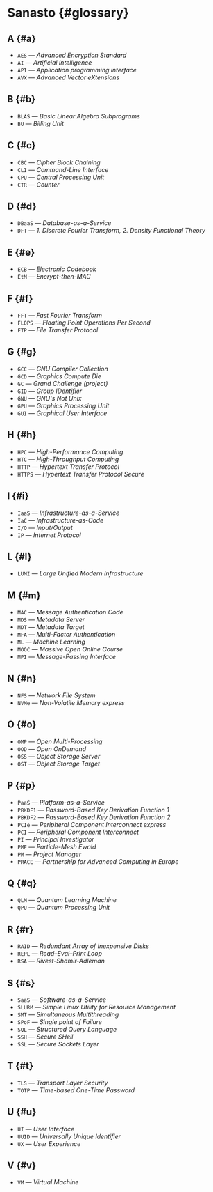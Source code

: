 # Sanasto {#glossary}

## A {#a}

* `AES` &mdash; _Advanced Encryption Standard_
* `AI` &mdash; _Artificial Intelligence_
* `API` &mdash; _Application programming interface_
* `AVX` &mdash; _Advanced Vector eXtensions_

## B {#b}

* `BLAS` &mdash; _Basic Linear Algebra Subprograms_
* `BU` &mdash; _Billing Unit_

## C {#c}

* `CBC` &mdash; _Cipher Block Chaining_
* `CLI` &mdash; _Command-Line Interface_
* `CPU` &mdash; _Central Processing Unit_
* `CTR` &mdash; _Counter_

## D {#d}

* `DBaaS` &mdash; _Database-as-a-Service_
* `DFT` &mdash; _1. Discrete Fourier Transform, 2. Density Functional Theory_

## E {#e}

* `ECB` &mdash; _Electronic Codebook_
* `EtM` &mdash; _Encrypt-then-MAC_

## F {#f}

* `FFT` &mdash; _Fast Fourier Transform_
* `FLOPS` &mdash; _Floating Point Operations Per Second_
* `FTP` &mdash; _File Transfer Protocol_

## G {#g}

* `GCC` &mdash; _GNU Compiler Collection_
* `GCD` &mdash; _Graphics Compute Die_
* `GC` &mdash; _Grand Challenge (project)_
* `GID` &mdash; _Group IDentifier_
* `GNU` &mdash; _GNU's Not Unix_
* `GPU` &mdash; _Graphics Processing Unit_
* `GUI` &mdash; _Graphical User Interface_

## H {#h}

* `HPC` &mdash; _High-Performance Computing_
* `HTC` &mdash; _High-Throughput Computing_
* `HTTP` &mdash; _Hypertext Transfer Protocol_
* `HTTPS` &mdash; _Hypertext Transfer Protocol Secure_

## I {#i}

* `IaaS` &mdash; _Infrastructure-as-a-Service_
* `IaC` &mdash; _Infrastructure-as-Code_
* `I/O` &mdash; _Input/Output_
* `IP` &mdash; _Internet Protocol_

## L {#l}

* `LUMI` &mdash; _Large Unified Modern Infrastructure_

## M {#m}

* `MAC` &mdash; _Message Authentication Code_
* `MDS` &mdash; _Metadata Server_
* `MDT` &mdash; _Metadata Target_
* `MFA` &mdash; _Multi-Factor Authentication_
* `ML` &mdash; _Machine Learning_
* `MOOC` &mdash; _Massive Open Online Course_
* `MPI` &mdash; _Message-Passing Interface_

## N {#n}

* `NFS` &mdash; _Network File System_
* `NVMe` &mdash; _Non-Volatile Memory express_

## O {#o}

* `OMP` &mdash; _Open Multi-Processing_
* `OOD` &mdash; _Open OnDemand_
* `OSS` &mdash; _Object Storage Server_
* `OST` &mdash; _Object Storage Target_

## P {#p}

* `PaaS` &mdash; _Platform-as-a-Service_
* `PBKDF1` &mdash; _Password-Based Key Derivation Function 1_
* `PBKDF2` &mdash; _Password-Based Key Derivation Function 2_
* `PCIe` &mdash; _Peripheral Component Interconnect express_
* `PCI` &mdash; _Peripheral Component Interconnect_
* `PI` &mdash; _Principal Investigator_
* `PME` &mdash; _Particle-Mesh Ewald_
* `PM` &mdash; _Project Manager_
* `PRACE` &mdash; _Partnership for Advanced Computing in Europe_

## Q {#q}

* `QLM` &mdash; _Quantum Learning Machine_
* `QPU` &mdash; _Quantum Processing Unit_

## R {#r}

* `RAID` &mdash; _Redundant Array of Inexpensive Disks_
* `REPL` &mdash; _Read–Eval–Print Loop_
* `RSA` &mdash; _Rivest-Shamir-Adleman_

## S {#s}

* `SaaS` &mdash; _Software-as-a-Service_
* `SLURM` &mdash; _Simple Linux Utility for Resource Management_
* `SMT` &mdash; _Simultaneous Multithreading_
* `SPoF` &mdash; _Single point of Failure_
* `SQL` &mdash; _Structured Query Language_
* `SSH` &mdash; _Secure SHell_
* `SSL` &mdash; _Secure Sockets Layer_

## T {#t}

* `TLS` &mdash; _Transport Layer Security_
* `TOTP` &mdash; _Time-based One-Time Password_

## U {#u}

* `UI` &mdash; _User Interface_
* `UUID` &mdash; _Universally Unique Identifier_
* `UX` &mdash; _User Experience_

## V {#v}

* `VM` &mdash; _Virtual Machine_